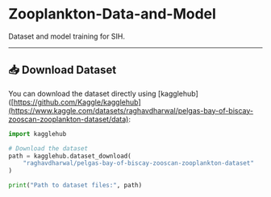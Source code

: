 # Zooplankton-Data-and-Model

Dataset and model training for SIH.

---

## 📥 Download Dataset

You can download the dataset directly using [kagglehub]([https://github.com/Kaggle/kagglehub](https://www.kaggle.com/datasets/raghavdharwal/pelgas-bay-of-biscay-zooscan-zooplankton-dataset/data):

```python
import kagglehub

# Download the dataset
path = kagglehub.dataset_download(
    "raghavdharwal/pelgas-bay-of-biscay-zooscan-zooplankton-dataset"
)

print("Path to dataset files:", path)


